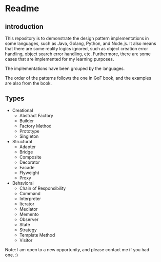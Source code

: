 # Readme

## introduction

This repository is to demonstrate the design pattern implementations in some languages, such as Java, Golang, Python, and Node.js. It also means that there are some reality logics ignored, such as object creation error handling, object search error handling, etc. Furthermore, there are some cases that are implemented for my learning purposes.

The implementations have been grouped by the languages.

The order of the patterns follows the one in GoF book, and the examples are also from the book.

## Types

* Creational
  - Abstract Factory
  - Builder
  - Factory Method
  - Prototype
  - Singleton
* Structural
  - Adapter
  - Bridge
  - Composite
  - Decorator
  - Facade
  - Flyweight
  - Proxy
* Behavioral
  - Chain of Responsibility
  - Command
  - Interpreter
  - Iterator
  - Mediator
  - Memento
  - Observer
  - State
  - Strategy
  - Template Method
  - Visitor

Note: I am open to a new opportunity, and please contact me if you had one. :)
